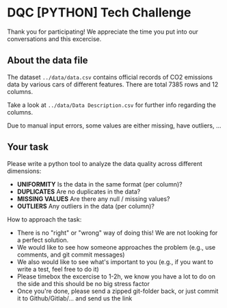 # DQC [PYTHON] Tech Challenge

Thank you for participating!
We appreciate the time you put into our conversations and this excercise.

## About the data file

The dataset `../data/data.csv` contains official records of CO2 emissions data by various cars of different features.
There are total 7385 rows and 12 columns.

Take a look at `../data/Data Description.csv` for further info regarding the columns.

Due to manual input errors, some values are either missing, have outliers, ...

## Your task

Please write a python tool to analyze the data quality across different dimensions:

- **UNIFORMITY** Is the data in the same format (per column)?
- **DUPLICATES** Are no duplicates in the data?
- **MISSING VALUES** Are there any null / missing values?
- **OUTLIERS** Any outliers in the data (per column)?

How to approach the task:

- There is no "right" or "wrong" way of doing this! We are not looking for a perfect solution.
- We would like to see how someone approaches the problem (e.g., use comments, and git commit messages)
- We also would like to see what's important to you (e.g., if you want to write a test, feel free to do it)
- Please timebox the excercise to 1-2h, we know you have a lot to do on the side and this should be no big stress factor
- Once you're done, please send a zipped git-folder back, or just commit it to Github/Gitlab/... and send us the link
